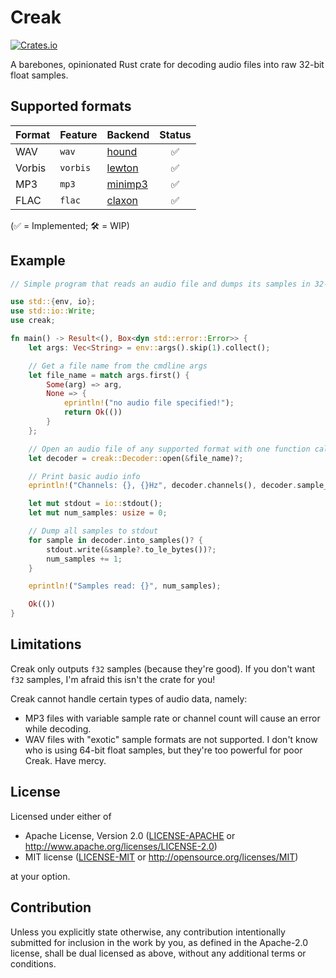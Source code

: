 # Creak

[![Crates.io](https://img.shields.io/crates/v/creak)](https://crates.io/crates/creak)

A barebones, opinionated Rust crate for decoding audio files into raw 32-bit float samples.

## Supported formats

|Format |Feature  |Backend                                     |Status|
|-------|---------|--------------------------------------------|:----:|
|WAV    |`wav`    |[hound](https://crates.io/crates/hound)     |✅
|Vorbis |`vorbis` |[lewton](https://crates.io/crates/lewton)   |✅
|MP3    |`mp3`    |[minimp3](https://crates.io/crates/minimp3) |✅
|FLAC   |`flac`   |[claxon](https://crates.io/crates/claxon)   |✅

(✅ = Implemented; 🛠 = WIP)

## Example

```rust
// Simple program that reads an audio file and dumps its samples in 32-bit float to stdout

use std::{env, io};
use std::io::Write;
use creak;

fn main() -> Result<(), Box<dyn std::error::Error>> {
    let args: Vec<String> = env::args().skip(1).collect();

    // Get a file name from the cmdline args
    let file_name = match args.first() {
        Some(arg) => arg,
        None => {
            eprintln!("no audio file specified!");
            return Ok(())
        }
    };

    // Open an audio file of any supported format with one function call
    let decoder = creak::Decoder::open(&file_name)?;

    // Print basic audio info
    eprintln!("Channels: {}, {}Hz", decoder.channels(), decoder.sample_rate());

    let mut stdout = io::stdout();
    let mut num_samples: usize = 0;

    // Dump all samples to stdout
    for sample in decoder.into_samples()? {
        stdout.write(&sample?.to_le_bytes())?;
        num_samples += 1;
    }

    eprintln!("Samples read: {}", num_samples);

    Ok(())
}
```

## Limitations

Creak only outputs `f32` samples (because they're good). If you don't want `f32` samples, I'm afraid this isn't the crate for you!

Creak cannot handle certain types of audio data, namely:

* MP3 files with variable sample rate or channel count will cause an error while decoding.
* WAV files with "exotic" sample formats are not supported. I don't know who is using 64-bit float samples, but they're too powerful for poor Creak. Have mercy.

## License

Licensed under either of

* Apache License, Version 2.0
   ([LICENSE-APACHE](LICENSE-APACHE) or <http://www.apache.org/licenses/LICENSE-2.0>)
* MIT license
   ([LICENSE-MIT](LICENSE-MIT) or <http://opensource.org/licenses/MIT>)

at your option.

## Contribution

Unless you explicitly state otherwise, any contribution intentionally submitted for inclusion in the work by you, as defined in the Apache-2.0 license, shall be dual licensed as above, without any additional terms or conditions.